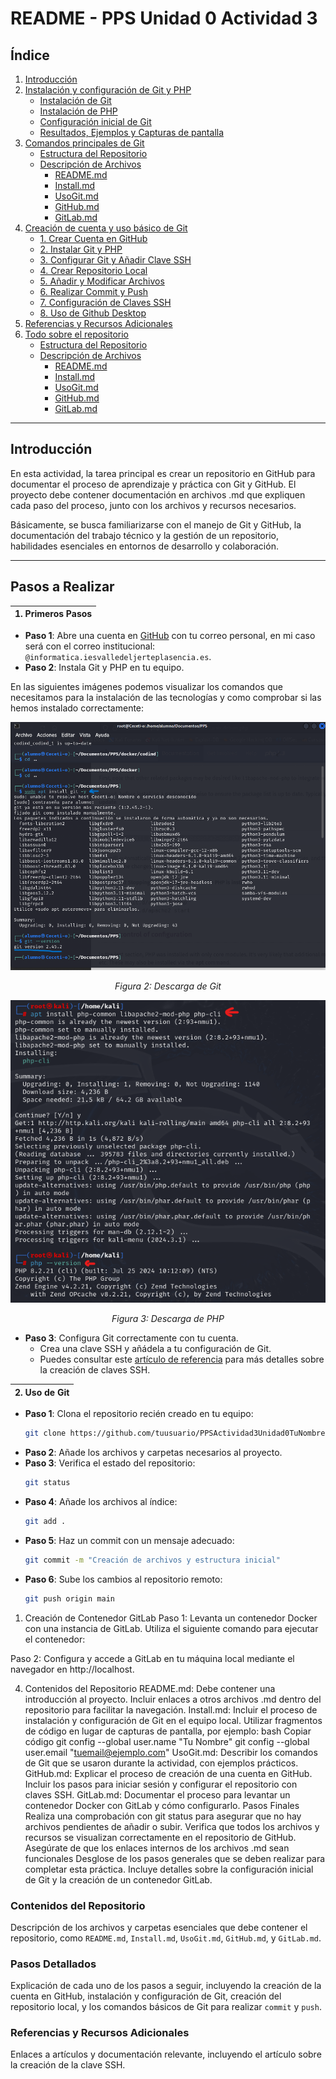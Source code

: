 # README - PPS Unidad 0 Actividad 3

## Índice

1. [Introducción](#introducción)
2. [Instalación y configuración de Git y PHP](./install.md#instalacion-y-configuracion-de-git-y-php)
   - [Instalación de Git](./install.md#instalación-de-Git)
   - [Instalación de PHP](./install.md#instalación-de-PHP)
   - [Configuración inicial de Git](./install.md#configuración-inicial-de-Git)
   - [Resultados, Ejemplos y Capturas de pantalla](./Install.md#4-resultados-ejemplos-y-capturas-de-pantalla)
3. [Comandos principales de Git](#contenidos-del-repositorio)
   - [Estructura del Repositorio](#estructura-del-repositorio)
   - [Descripción de Archivos](#descripción-de-archivos)
      - [README.md](#readmemd)
      - [Install.md](#installmd)
      - [UsoGit.md](#usogitmd)
      - [GitHub.md](#githubmd)
      - [GitLab.md](#gitlabmd)
4. [Creación de cuenta y uso básico de Git](#pasos-detallados)
   - [1. Crear Cuenta en GitHub](#1-crear-cuenta-en-github)
   - [2. Instalar Git y PHP](#2-instalar-git-y-php)
   - [3. Configurar Git y Añadir Clave SSH](#3-configurar-git-y-añadir-clave-ssh)
   - [4. Crear Repositorio Local](#4-crear-repositorio-local)
   - [5. Añadir y Modificar Archivos](#5-añadir-y-modificar-archivos)
   - [6. Realizar Commit y Push](#6-realizar-commit-y-push)
   - [7. Configuración de Claves SSH]()
   - [8. Uso de Github Desktop]()
5. [Referencias y Recursos Adicionales](#referencias-y-recursos-adicionales)
6. [Todo sobre el repositorio](#referencias-y-recursos-adicionales)
   - [Estructura del Repositorio](#estructura-del-repositorio)
   - [Descripción de Archivos](#descripción-de-archivos)
      - [README.md](#readmemd)
      - [Install.md](#installmd)
      - [UsoGit.md](#usogitmd)
      - [GitHub.md](#githubmd)
      - [GitLab.md](#gitlabmd)

---

## Introducción
En esta actividad, la tarea principal es crear un repositorio en GitHub para documentar el proceso de aprendizaje y práctica con Git y GitHub. El proyecto debe contener documentación en archivos .md que expliquen cada paso del proceso, junto con los archivos y recursos necesarios. 

Básicamente, se busca familiarizarse con el manejo de Git y GitHub, la documentación del trabajo técnico y la gestión de un repositorio, habilidades esenciales en entornos de desarrollo y colaboración.

---

## Pasos a Realizar


| 1. Primeros Pasos|
|:-----------------------:|
- **Paso 1**: Abre una cuenta en [GitHub](https://github.com) con tu correo personal, en mi caso será con el correo institucional: `@informatica.iesvalledeljerteplasencia.es`.
- **Paso 2**: Instala Git y PHP en tu equipo.

En las siguientes imágenes podemos visualizar los comandos que necesitamos para la instalación de las tecnologías y como comprobar si las hemos instalado correctamente:

![Descargar Git](./images/Descargar%20Git.png)
<p align="center"><em>Figura 2: Descarga de Git</em></p>

![Descargar PHP](./images/Descargar%20php.png)
<p align="center"><em>Figura 3: Descarga de PHP</em></p>


- **Paso 3**: Configura Git correctamente con tu cuenta.
  - Crea una clave SSH y añádela a tu configuración de Git.
  - Puedes consultar este [artículo de referencia](https://example.com) para más detalles sobre la creación de claves SSH.

| 2. Uso de Git|
|:-----------------------:|

- **Paso 1**: Clona el repositorio recién creado en tu equipo:
  ```bash
  git clone https://github.com/tuusuario/PPSActividad3Unidad0TuNombre.git
- **Paso 2**: Añade los archivos y carpetas necesarios al proyecto.
- **Paso 3**: Verifica el estado del repositorio:
  ```bash
  git status
- **Paso 4**: Añade los archivos al índice:
  ```bash
  git add .
- **Paso 5**: Haz un commit con un mensaje adecuado:
  ```bash
  git commit -m "Creación de archivos y estructura inicial"
- **Paso 6**: Sube los cambios al repositorio remoto:
  ```bash
  git push origin main
1. Creación de Contenedor GitLab
Paso 1: Levanta un contenedor Docker con una instancia de GitLab.
Utiliza el siguiente comando para ejecutar el contenedor:

Paso 2: Configura y accede a GitLab en tu máquina local mediante el navegador en http://localhost.

4. Contenidos del Repositorio
README.md:
Debe contener una introducción al proyecto.
Incluir enlaces a otros archivos .md dentro del repositorio para facilitar la navegación.
Install.md:
Incluir el proceso de instalación y configuración de Git en el equipo local.
Utilizar fragmentos de código en lugar de capturas de pantalla, por ejemplo:
bash
Copiar código
git config --global user.name "Tu Nombre"
git config --global user.email "tuemail@ejemplo.com"
UsoGit.md:
Describir los comandos de Git que se usaron durante la actividad, con ejemplos prácticos.
GitHub.md:
Explicar el proceso de creación de una cuenta en GitHub.
Incluir los pasos para iniciar sesión y configurar el repositorio con claves SSH.
GitLab.md:
Documentar el proceso para levantar un contenedor Docker con GitLab y cómo configurarlo.
Pasos Finales
Realiza una comprobación con git status para asegurar que no hay archivos pendientes de añadir o subir.
Verifica que todos los archivos y recursos se visualizan correctamente en el repositorio de GitHub.
Asegúrate de que los enlaces internos de los archivos .md sean funcionales
Desglose de los pasos generales que se deben realizar para completar esta práctica. Incluye detalles sobre la configuración inicial de Git y la creación de un contenedor GitLab.

### Contenidos del Repositorio
Descripción de los archivos y carpetas esenciales que debe contener el repositorio, como `README.md`, `Install.md`, `UsoGit.md`, `GitHub.md`, y `GitLab.md`.

### Pasos Detallados
Explicación de cada uno de los pasos a seguir, incluyendo la creación de la cuenta en GitHub, instalación y configuración de Git, creación del repositorio local, y los comandos básicos de Git para realizar `commit` y `push`.

### Referencias y Recursos Adicionales
Enlaces a artículos y documentación relevante, incluyendo el artículo sobre la creación de la clave SSH.